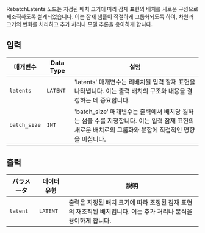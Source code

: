 
RebatchLatents 노드는 지정된 배치 크기에 따라 잠재 표현의 배치를 새로운 구성으로 재조직하도록 설계되었습니다. 이는 잠재 샘플이 적절하게 그룹화되도록 하여, 차원과 크기의 변화를 처리하고 추가 처리나 모델 추론을 용이하게 합니다.

## 입력

| 매개변수    | Data Type | 설명 |
|--------------|-------------|-------------|
| `latents`    | `LATENT`    | 'latents' 매개변수는 리배치될 입력 잠재 표현을 나타냅니다. 이는 출력 배치의 구조와 내용을 결정하는 데 중요합니다. |
| `batch_size` | `INT`      | 'batch_size' 매개변수는 출력에서 배치당 원하는 샘플 수를 지정합니다. 이는 입력 잠재 표현의 새로운 배치로의 그룹화와 분할에 직접적인 영향을 미칩니다. |

## 출력

| パラメータ | 데이터 유형 | 説明 |
|-----------|-------------|-------------|
| `latent`  | `LATENT`    | 출력은 지정된 배치 크기에 따라 조정된 잠재 표현의 재조직된 배치입니다. 이는 추가 처리나 분석을 용이하게 합니다. |
